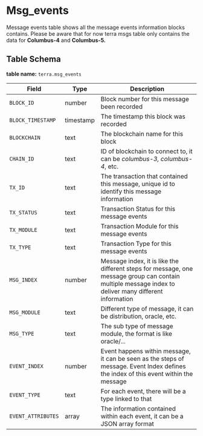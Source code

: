# Msg\_events

Message events table shows all the message events information blocks contains. Please be aware that for now terra msgs table only contains the data for **Columbus-4** and **Columbus-5.**

## Table Schema

**table name:** `terra.msg_events`

| Field              | Type      | Description                                                                                                                                           |
| ------------------ | --------- | ----------------------------------------------------------------------------------------------------------------------------------------------------- |
| `BLOCK_ID`         | number    | Block number for this message been recorded                                                                                                           |
| `BLOCK_TIMESTAMP`  | timestamp | The timestamp this block was recorded                                                                                                                 |
| `BLOCKCHAIN`       | text      | The blockchain name for this block                                                                                                                    |
| `CHAIN_ID`         | text      | ID of blockchain to connect to, it can be _columbus-3, columbus-4_, etc.                                                                              |
| `TX_ID`            | text      | The transaction that contained this message, unique id to identify this message information                                                           |
| `TX_STATUS`        | text      | Transaction Status for this message events                                                                                                            |
| `TX_MODULE`        | text      | Transaction Module for this message events                                                                                                            |
| `TX_TYPE`          | text      | Transaction Type for this message events                                                                                                              |
| `MSG_INDEX`        | number    | Message index, it is like the different steps for message, one message group can contain multiple message index to deliver many different information |
| `MSG_MODULE`       | text      | Different type of message, it can be distribution, oracle, etc.                                                                                       |
| `MSG_TYPE`         | text      | The sub type of message module, the format is like oracle/...                                                                                         |
| `EVENT_INDEX`      | number    | Event happens within message, it can be seen as the steps of message. Event Index defines the index of this event within the message                  |
| `EVENT_TYPE`       | text      | For each event, there will be a type linked to that                                                                                                   |
| `EVENT_ATTRIBUTES` | array     | The information contained within each event, it can be a JSON array format                                                                            |
